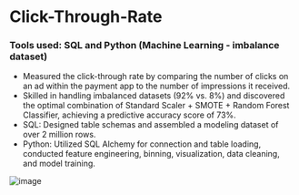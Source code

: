 # Click-Through-Rate
### Tools used: SQL and Python (Machine Learning - imbalance dataset)

-	Measured the click-through rate by comparing the number of clicks on an ad within the payment app to the number of impressions it received.
-	Skilled in handling imbalanced datasets (92% vs. 8%) and discovered the optimal combination of Standard Scaler + SMOTE + Random Forest Classifier, achieving a predictive accuracy score of 73%.
-	SQL: Designed table schemas and assembled a modeling dataset of over 2 million rows.
-	Python: Utilized SQL Alchemy for connection and table loading, conducted feature engineering, binning, visualization, data cleaning, and model training.
  
![image](https://github.com/DzungDo82/Click-Through-Rate/assets/138108830/111d5521-ce7f-4a28-870a-52c520c3bbe5)
